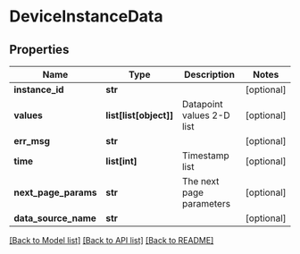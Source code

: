 # DeviceInstanceData

## Properties
Name | Type | Description | Notes
------------ | ------------- | ------------- | -------------
**instance_id** | **str** |  | [optional] 
**values** | **list[list[object]]** | Datapoint values 2-D list | [optional] 
**err_msg** | **str** |  | [optional] 
**time** | **list[int]** | Timestamp list | [optional] 
**next_page_params** | **str** | The next page parameters | [optional] 
**data_source_name** | **str** |  | [optional] 

[[Back to Model list]](../README.md#documentation-for-models) [[Back to API list]](../README.md#documentation-for-api-endpoints) [[Back to README]](../README.md)

